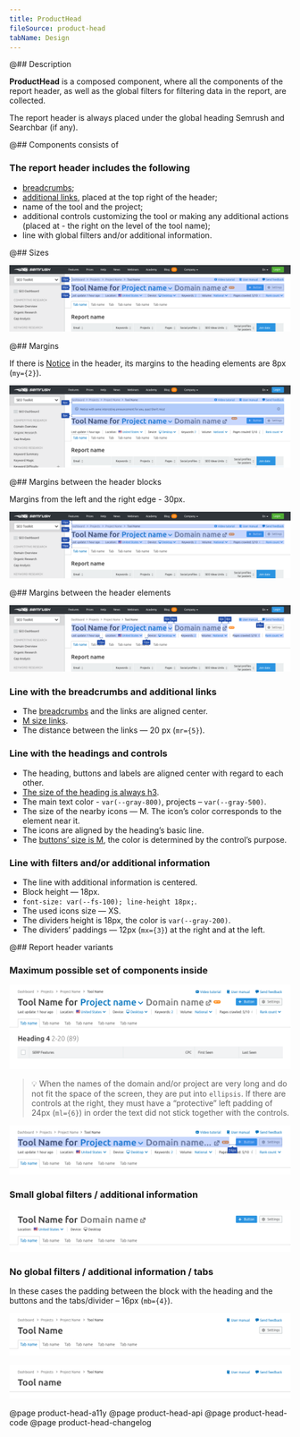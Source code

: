 ```yaml
---
title: ProductHead
fileSource: product-head
tabName: Design
---
```


@## Description

**ProductHead** is a composed component, where all the components of the report header, as well as the global filters for filtering data in the report, are collected.

The report header is always placed under the global heading Semrush and Searchbar (if any).

@## Components consists of

### The report header includes the following

- [breadcrumbs](/components/breadcrumbs/);
- [additional links](/patterns/links-order), placed at the top right of the header;
- name of the tool and the project;
- additional controls customizing the tool or making any additional actions (placed at - the right on the level of the tool name);
- line with global filters and/or additional information.

@## Sizes

![product-head sizes](static/sizes.png)

@## Margins

If there is [Notice](/components/notice/) in the header, its margins to the heading elements are 8px (`my={2}`).

![product-head notice-margins](static/notice-margins.png)

@## Margins between the header blocks

Margins from the left and the right edge - 30px.

![product-head element sizes](static/margins.png)

@## Margins between the header elements

![product-head element sizes](static/elements-margins.png)

### Line with the breadcrumbs and additional links

- The [breadcrumbs](/components/breadcrumbs/) and the links are aligned center.
- [M size links](/components/link/).
- The distance between the links — 20 px (`mr={5}`).

### Line with the headings and controls

- The heading, buttons and labels are aligned center with regard to each other.
- [The size of the heading is always h3](/style/typography/).
- The main text color - `var(--gray-800)`, projects – `var(--gray-500)`.
- The size of the nearby icons — M. The icon’s color corresponds to the element near it.
- The icons are aligned by the heading’s basic line.
- The [buttons’ size is M](/components/button/), the color is determined by the control’s purpose.

### Line with filters and/or additional information

- The line with additional information is centered.
- Block height — 18px.
- `font-size: var(--fs-100); line-height 18px;`.
- The used icons size — XS.
- The dividers height is 18px, the color is `var(--gray-200)`.
- The dividers’ paddings — 12px (`mx={3}`) at the right and at the left.

@## Report header variants

### Maximum possible set of components inside

![max element product-head](static/max-info.png)

> 💡 When the names of the domain and/or project are very long and do not fit the space of the screen, they are put into `ellipsis`. If there are controls at the right, they must have a “protective” left padding of 24px (`ml={6}`) in order the text did not stick together with the controls.

![hame in ellipsis and controls margin](static/ellipsis-and-margin.png)

### Small global filters / additional information

![short product-head](static/short-info.png)

### No global filters / additional information / tabs

In these cases the padding between the block with the heading and the buttons and the tabs/divider – 16px (`mb={4}`).

![product-head without filters](static/without-filters.png)

![product-head without filters](static/min-info.png)

@page product-head-a11y
@page product-head-api
@page product-head-code
@page product-head-changelog
